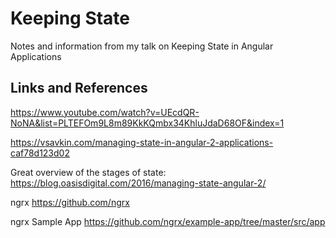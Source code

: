 # Keeping State
Notes and information from my talk on Keeping State in Angular Applications


## Links and References 

https://www.youtube.com/watch?v=UEcdQR-NoNA&list=PLTEFOm9L8m89KkKQmbx34KhluJdaD68OF&index=1

https://vsavkin.com/managing-state-in-angular-2-applications-caf78d123d02

Great overview of the stages of state: 
https://blog.oasisdigital.com/2016/managing-state-angular-2/

ngrx
https://github.com/ngrx

ngrx Sample App
https://github.com/ngrx/example-app/tree/master/src/app
